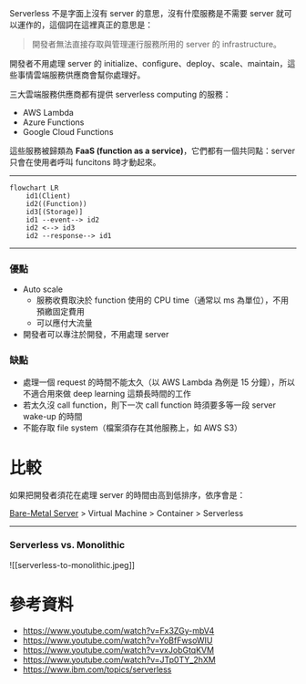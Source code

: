 Serverless 不是字面上沒有 server 的意思，沒有什麼服務是不需要 server 就可以運作的，這個詞在這裡真正的意思是：

>開發者無法直接存取與管理運行服務所用的 server 的 infrastructure。

開發者不用處理 server 的 initialize、configure、deploy、scale、maintain，這些事情雲端服務供應商會幫你處理好。

三大雲端服務供應商都有提供 serverless computing 的服務：

- AWS Lambda
- Azure Functions
- Google Cloud Functions

這些服務被歸類為 **FaaS (function as a service)**，它們都有一個共同點：server 只會在使用者呼叫 funcitons 時才動起來。

---

```mermaid
flowchart LR
    id1(Client)
    id2((Function))
    id3[(Storage)]
    id1 --event--> id2
    id2 <--> id3
    id2 --response--> id1
```

---

### 優點

- Auto scale
    - 服務收費取決於 function 使用的 CPU time（通常以 ms 為單位），不用預繳固定費用
    - 可以應付大流量
- 開發者可以專注於開發，不用處理 server

### 缺點

- 處理一個 request 的時間不能太久（以 AWS Lambda 為例是 15 分鐘），所以不適合用來做 deep learning 這類長時間的工作
- 若太久沒 call function，則下一次 call function 時須要多等一段 server wake-up 的時間
- 不能存取 file system（檔案須存在其他服務上，如 AWS S3）

# 比較

如果把開發者須花在處理 server 的時間由高到低排序，依序會是：

[Bare-Metal Server](https://en.wikipedia.org/wiki/Bare-metal_server) > Virtual Machine > Container > Serverless

---

### Serverless vs. Monolithic

![[serverless-to-monolithic.jpeg]]

# 參考資料

- <https://www.youtube.com/watch?v=Fx3ZGy-mbV4>
- <https://www.youtube.com/watch?v=YoBfFwsoWIU>
- <https://www.youtube.com/watch?v=vxJobGtqKVM>
- <https://www.youtube.com/watch?v=JTp0TY_2hXM>
- <https://www.ibm.com/topics/serverless>
